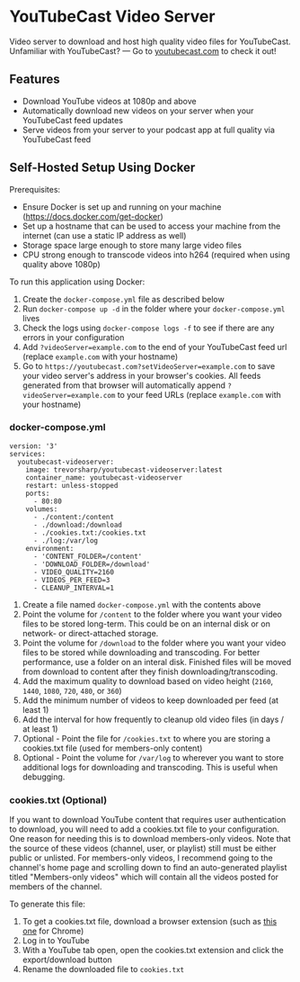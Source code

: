 # YouTubeCast Video Server

Video server to download and host high quality video files for YouTubeCast.  
Unfamiliar with YouTubeCast? — Go to [youtubecast.com](https://youtubecast.com) to check it out!

## Features

- Download YouTube videos at 1080p and above
- Automatically download new videos on your server when your YouTubeCast feed updates
- Serve videos from your server to your podcast app at full quality via YouTubeCast feed

## Self-Hosted Setup Using Docker

Prerequisites:

- Ensure Docker is set up and running on your machine (https://docs.docker.com/get-docker)
- Set up a hostname that can be used to access your machine from the internet (can use a static IP address as well)
- Storage space large enough to store many large video files
- CPU strong enough to transcode videos into h264 (required when using quality above 1080p)

To run this application using Docker:

1. Create the `docker-compose.yml` file as described below
2. Run `docker-compose up -d` in the folder where your `docker-compose.yml` lives
3. Check the logs using `docker-compose logs -f` to see if there are any errors in your configuration
4. Add `?videoServer=example.com` to the end of your YouTubeCast feed url (replace `example.com` with your hostname)
5. Go to `https://youtubecast.com?setVideoServer=example.com` to save your video server's address in your browser's cookies. All feeds generated from that browser will automatically append `?videoServer=example.com` to your feed URLs (replace `example.com` with your hostname)

### docker-compose.yml

```
version: '3'
services:
  youtubecast-videoserver:
    image: trevorsharp/youtubecast-videoserver:latest
    container_name: youtubecast-videoserver
    restart: unless-stopped
    ports:
      - 80:80
    volumes:
      - ./content:/content
      - ./download:/download
      - ./cookies.txt:/cookies.txt
      - ./log:/var/log
    environment:
      - 'CONTENT_FOLDER=/content'
      - 'DOWNLOAD_FOLDER=/download'
      - VIDEO_QUALITY=2160
      - VIDEOS_PER_FEED=3
      - CLEANUP_INTERVAL=1
```

1. Create a file named `docker-compose.yml` with the contents above
2. Point the volume for `/content` to the folder where you want your video files to be stored long-term. This could be on an internal disk or on network- or direct-attached storage.
3. Point the volume for `/download` to the folder where you want your video files to be stored while downloading and transcoding. For better performance, use a folder on an interal disk. Finished files will be moved from download to content after they finish downloading/transcoding.
4. Add the maximum quality to download based on video height (`2160`, `1440`, `1080`, `720`, `480`, or `360`)
5. Add the minimum number of videos to keep downloaded per feed (at least 1)
6. Add the interval for how frequently to cleanup old video files (in days / at least 1)
7. Optional - Point the file for `/cookies.txt` to where you are storing a cookies.txt file (used for members-only content)
8. Optional - Point the volume for `/var/log` to wherever you want to store additional logs for downloading and transcoding. This is useful when debugging.

### cookies.txt (Optional)

If you want to download YouTube content that requires user authentication to download, you will need to add a cookies.txt file to your configuration. One reason for needing this is to download members-only videos. Note that the source of these videos (channel, user, or playlist) still must be either public or unlisted. For members-only videos, I recommend going to the channel's home page and scrolling down to find an auto-generated playlist titled "Members-only videos" which will contain all the videos posted for members of the channel.

To generate this file:

1. To get a cookies.txt file, download a browser extension (such as [this one](https://chrome.google.com/webstore/detail/open-cookiestxt/gdocmgbfkjnnpapoeobnolbbkoibbcif) for Chrome)
2. Log in to YouTube
3. With a YouTube tab open, open the cookies.txt extension and click the export/download button
4. Rename the downloaded file to `cookies.txt`
